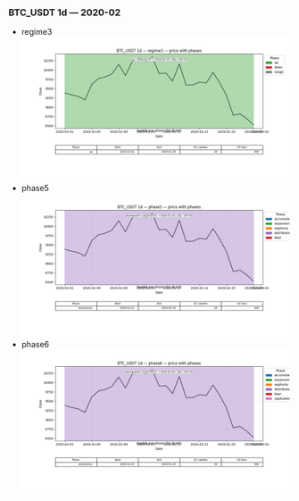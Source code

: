### BTC_USDT 1d — 2020-02

- regime3
![BTC_USDT_1d_regime3_2020-02_phase_price.png](outputs/fourier/phase_monthly/BTC_USDT/1d/2020/2020-02/BTC_USDT_1d_regime3_2020-02_phase_price.png)
- phase5
![BTC_USDT_1d_phase5_2020-02_phase_price.png](outputs/fourier/phase_monthly/BTC_USDT/1d/2020/2020-02/BTC_USDT_1d_phase5_2020-02_phase_price.png)
- phase6
![BTC_USDT_1d_phase6_2020-02_phase_price.png](outputs/fourier/phase_monthly/BTC_USDT/1d/2020/2020-02/BTC_USDT_1d_phase6_2020-02_phase_price.png)
